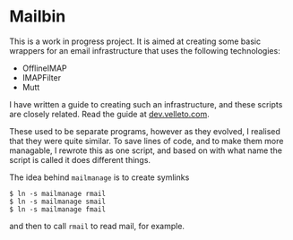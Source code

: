 Mailbin
===

This is a work in progress project. It is aimed at creating some basic wrappers for an email infrastructure that uses the following technologies:

- OfflineIMAP
- IMAPFilter
- Mutt

I have written a guide to creating such an infrastructure, and these scripts are closely related. Read the guide at [dev.velleto.com](https://dev.velleto.com/2018/01/17/mutt-offlineimap-imapfilter/).

These used to be separate programs, however as they evolved, I realised that they were quite similar. To save lines of code, and to make them more managable, I rewrote this as one script, and based on with what name the script is called it does different things.

The idea behind `mailmanage` is to create symlinks 

    $ ln -s mailmanage rmail
    $ ln -s mailmanage smail
    $ ln -s mailmanage fmail

and then to call `rmail` to read mail, for example.
